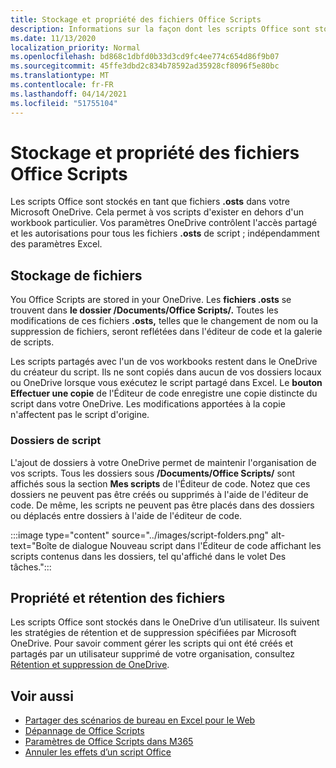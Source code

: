 ```yaml
---
title: Stockage et propriété des fichiers Office Scripts
description: Informations sur la façon dont les scripts Office sont stockés dans Microsoft OneDrive et transférés entre les propriétaires.
ms.date: 11/13/2020
localization_priority: Normal
ms.openlocfilehash: bd868c1dbfd0b33d3cd9fc4ee774c654d86f9b07
ms.sourcegitcommit: 45ffe3dbd2c834b78592ad35928cf8096f5e80bc
ms.translationtype: MT
ms.contentlocale: fr-FR
ms.lasthandoff: 04/14/2021
ms.locfileid: "51755104"
---
```

# <a name="office-scripts-file-storage-and-ownership"></a>Stockage et propriété des fichiers Office Scripts

Les scripts Office sont stockés en tant que fichiers **.osts** dans votre Microsoft OneDrive. Cela permet à vos scripts d'exister en dehors d'un workbook particulier. Vos paramètres OneDrive contrôlent l'accès partagé et les autorisations pour tous les fichiers **.osts** de script ; indépendamment des paramètres Excel.

## <a name="file-storage"></a>Stockage de fichiers

You Office Scripts are stored in your OneDrive. Les **fichiers .osts** se trouvent dans **le dossier /Documents/Office Scripts/.** Toutes les modifications de ces fichiers **.osts,** telles que le changement de nom ou la suppression de fichiers, seront reflétées dans l'éditeur de code et la galerie de scripts.

Les scripts partagés avec l'un de vos workbooks restent dans le OneDrive du créateur du script. Ils ne sont copiés dans aucun de vos dossiers locaux ou OneDrive lorsque vous exécutez le script partagé dans Excel. Le **bouton Effectuer une copie** de l'Éditeur de code enregistre une copie distincte du script dans votre OneDrive. Les modifications apportées à la copie n'affectent pas le script d'origine.

### <a name="script-folders"></a>Dossiers de script

L'ajout de dossiers à votre OneDrive permet de maintenir l'organisation de vos scripts. Tous les dossiers sous **/Documents/Office Scripts/** sont affichés sous la section **Mes scripts** de l'Éditeur de code. Notez que ces dossiers ne peuvent pas être créés ou supprimés à l'aide de l'éditeur de code. De même, les scripts ne peuvent pas être placés dans des dossiers ou déplacés entre dossiers à l'aide de l'éditeur de code.

:::image type="content" source="../images/script-folders.png" alt-text="Boîte de dialogue Nouveau script dans l'Éditeur de code affichant les scripts contenus dans les dossiers, tel qu'affiché dans le volet Des tâches.":::

## <a name="file-ownership-and-retention"></a>Propriété et rétention des fichiers

Les scripts Office sont stockés dans le OneDrive d’un utilisateur. Ils suivent les stratégies de rétention et de suppression spécifiées par Microsoft OneDrive. Pour savoir comment gérer les scripts qui ont été créés et partagés par un utilisateur supprimé de votre organisation, consultez [Rétention et suppression de OneDrive](/onedrive/retention-and-deletion).

## <a name="see-also"></a>Voir aussi

- [Partager des scénarios de bureau en Excel pour le Web](https://support.microsoft.com/office/sharing-office-scripts-in-excel-for-the-web-226eddbc-3a44-4540-acfe-fccda3d1122b)
- [Dépannage de Office Scripts](../testing/troubleshooting.md)
- [Paramètres de Office Scripts dans M365](https://support.office.com/article/office-scripts-settings-in-m365-19d3c51a-6ca2-40ab-978d-60fa49554dcf)
- [Annuler les effets d’un script Office](../testing/undo.md)

